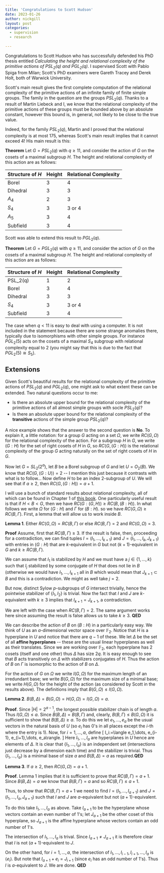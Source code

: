 ```yaml
---
title: 'Congratulations to Scott Hudson'
date: 2023-01-26
author: nickgill
layout: post
categories:
  - supervision
  - research
  
---
```


<script type="text/x-mathjax-config">
    MathJax.Hub.Config({
      tex2jax: {
        skipTags: ['script', 'noscript', 'style', 'textarea', 'pre'],
        inlineMath: [['$','$']]
      }
    });
  </script>
  <script src="https://cdn.mathjax.org/mathjax/latest/MathJax.js?config=TeX-AMS-MML_HTMLorMML" type="text/javascript"></script>

Congratulations to Scott Hudson who has successfully defended his PhD thesis entitled *Calculating the height and relational complexity of the primitive actions of $PSL_2(q)$ and $PGL_2(q)$*. I supervised Scott with Pablo Spiga from Milan; Scott's PhD examiners were Gareth Tracey and Derek Holt, both of Warwick University.

Scott's main result gives the first complete computation of the relational complexity of the primitive actions of an infinite family of finite simple groups. The family in the question are the groups $PSL_2(q)$. Thanks to a result of Martin Liebeck and I, we know that the relational complexity of the primitive actions of these groups must be bounded above by an absolute constant, however this bound is, in general, not likely to be close to the true value.

Indeed, for the family $PSL_2(q)$, Martin and I proved that the relational complexity is at most 175, whereas Scott's main result implies that it cannot exceed 4! His main result is this:

**Theorem** 
Let $G=PSL_2(q)$ with $q\geq 11$, and consider the action of $G$ on the cosets of a maximal subgroup $H$. The height and relational complexity of this action are as follows:

| Structure of $H$| Height | Relational Complexity|
|------|-------|------|
|Borel| 3 | 4 |
|Dihedral | 3 | 3 |
|$A_4$| 2 | 3 |
|$S_4$| 3 | 3 or 4 |
|$A_5$| 3 | 4 |
|Subfield | 3 | 4 |

Scott was able to extend this result to $PGL_2(q)$.

**Theorem** 
Let $G=PGL_2(q)$ with $q\geq 11$, and consider the action of $G$ on the cosets of a maximal subgroup $H$. The height and relational complexity of this action are as follows:

| Structure of $H$| Height | Relational Complexity|
|------|-------|------|
|PSL_2(q)| 1 | 2 |
|Borel| 3 | 4 |
|Dihedral | 3 | 3 |
|$S_4$| 3 | 3 or 4 |
|Subfield | 3 | 4 |

The case when $q<11$ is easy to deal with using a computer. It is not included in the statement because there are some strange anomalies there, typically due to isomorphisms with other simple groups. For instance $PGL_2(5)$ acts on the cosets of a maximal $S_4$ subgroup with relational complexity equal to $2$ (you might say that this is due to the fact that $PGL_2(5)\cong S_5$).
 
## Extensions

Given Scott's beautiful results for the relational complexity of the primitive actions of $PSL_2(q)$ and $PGL_2(q)$, one might ask to what extent these can be extended. Two natural questions occur to me:
 - Is there an absolute upper bound for the relational complexity of the primitive actions of all almost simple groups with socle $PSL_2(q)$?
 - Is there an absolute upper bound for the relational complexity of the **transitive** actions of the simple group $PSL_2(q)$?

A nice example shows that the answer to the second question is **No**. To explain it, a little notation: for a group $G$ acting on a set $\Omega$, we write $RC(G,\Omega)$ for the relational complexity of the action. For a subgroup $H$ in $G$, we write $(G:H)$ for the set of right cosets of $H$ in $G$, so $RC(G,(G:H))$ is the relational complexity of the group $G$ acting naturally on the set of right cosets of $H$ in $G$.

Now let $G=SL_2(2^a)$, let $B$ be a Borel subgroup of $G$ and let $U=O_2(B)$. We know that $RC(G,(G:U))=2$ -- I mention this just because it contrasts with what is to follow... Now define $H$ to be an index 2-subgroup of $U$. We will see that if $a\geq 2$, then $RC(G, (G:H))=a+1$.

I will use a bunch of standard results about relational complexity, all of which can be found in Chapter 1 of <a href = "https://arxiv.org/abs/2106.05154">this book</a>. One particularly useful result is that if $H < B < G$, then we have $RC(G:(G,H))\geq RC(B, (B:H))$. In what follows we write $\Omega$ for $(G:H)$ and $\Gamma$ for $(B:H)$. so we have $RC(G,\Omega)\geq RC(B,\Gamma)$. First, a lemma that will allow us to work inside $B$.

**Lemma 1**. Either $RC(G,\Omega)=RC(B,\Gamma)$ or else $RC(B,\Gamma)=2$ and $RC(G,\Omega)=3$.

**Proof** Assume, first that $RC(B,\Gamma)\geq 3$. If the result is false, then, proceeding for a contradiction, we can find tuples $I=(I_1,\dots, I_{k+1})$ and $J=(I_1,\dots,I_k, J_{k+1})$ with entries in $(G:H)$ that are $k$-equivalent in $G$ but not $(k+1)$-equivalent in $G$ and $k\geq RC(B,\Gamma)$. 
 
 We can assume that $I_1$ is stabilized by $H$ and we must have a $j\in\{1,\dots, k\}$ such that $I_j$ stabilized by some conjugate of $H$ that does not lie in $B$ (otherwise we would have $I_1,\dots, I_{k+1}$ all in $B$ which would mean that $J_{k+1}\subset B$ and this is a contradiction. We might as well take $j=2$.
 
But now, distinct Sylow $p$-subgroups of $G$ intersect trivially, hence the pointwise stabilizer of $\{I_1, I_2\}$ is trivial. Now the fact that $I$ and $J$ are $k$-equivalent with $k\geq 3$ implies that $I_{k+1}=J_{k+1}$, a contradiction.
 
We are left with the case when $RC(B,\Gamma)=2$. The same argument works here since assuming the result is false allows us to take $k\geq 3$. **QED**


 We can describe the action of $B$ on $(B:H)$ in a particularly easy way. We think of $U$ as an $a$-dimensional vector space over $\mathbb{F}_2$. Notice that $H$ is a hyperplane in $U$ and notice that there are $q-1$ of these. We let $\Delta$ be the set of all **affine hyperplanes** -- these are the usual linear hyperplanes as well as their translates. Since we are working over $\mathbb{F}_2$, each hyperplane has 2 cosets (itself and one other) thus $\Delta$ has size $2q$. It is easy enough to see that $B$ acts transitively on $\Delta$ with stabilizers conjugates of $H$. Thus the action of $B$ on $\Gamma$ is isomorphic to the action of $B$ on $\Delta$.

For the action of $G$ on $\Omega$ we write $I(G,\Omega)$ for the maximum length of an irredundant base; we write $B(G,\Omega)$ for the maximum size of a minimal base; we write $H(G,\Omega)$ for the height of the action (as considered by Scott in the results above). The definitions imply that $B(G,\Omega)\leq I(G,\Omega)$.


**Lemma 2**. $B(B,\Delta)=B(G,\Omega)=H(G,\Omega)=I(G,\Omega)=a$.
 
 **Proof**. Since $|H|=2^{a-1}$, the longest possible stabilizer chain is of length $a$. Thus $I(G,\Omega)\leq a$. Since $B(B,\Delta)=B(B,\Gamma)$ and, clearly, $B(B,\Gamma)\leq B(G,\Omega)$ it is sufficient to show that $B(B,\Delta)\geq a$. To do this we let $e_1,\dots, e_a$ be the usual vectors in the natural basis of $U$ (so $e_i$ has $0$'s in all places except the $i$-th where the entry is $1$). Now, for $i=1,\dots, a$, define
\[
 I_i:=\langle e_1,\dots, e_{i-1}, e_{i+1},\dots, e_a\rangle.
\]
Here $I_1,\dots, I_a$ are hyperplanes in $U$ hence are elements of $\Delta$. 
It is clear that $\{I_1,\dots, I_a\}$ is an independent set (intersections just decrease by a dimension each time) and the stabilizer is trivial. Thus $\{I_1,\dots, I_a\}$ is a minimal base of size $a$ and $B(B,\Delta)=a$ as required.**QED**

 
**Lemma 3**. If $a \geq 2$, then $RC(G,\Omega)=a+1$.

**Proof**. Lemma 1 implies that it is sufficient to prove that $RC(B,\Gamma)=a+1$. Since $B(B,\Delta)=a$ we know that $B(B,\Gamma)=a$ and so $RC(B,\Gamma)\leq a+1$. 

Thus, to show that $RC(B,\Gamma)=a+1$ we need to find $I=(I_1,\dots, I_{a+1})$ and $J=(I_1,\dots, I_a, J_{a+1})$ such that $I$ and $J$ are $a$-equivalent but not $(a+1)$-equivalent.

To do this take $I_1,\dots, I_a$ as above. Take $I_{a+1}$ to be the hyperplane whose vectors contain an even number of $1$'s; let $J_{a+1}$ be the other coset of this hyperplane, so $J_{a+1}$ is the affine hyperplane whose vectors contain an odd number of $1$'s.

The intersection of $I_1,\dots, I_a$ is trival. Since $I_{a+1}\neq J_{a+1}$ it is therefore clear that $I$ is not $(a+1)$-equivalent to $J$.

On the other hand, for $i=1,\dots, a$, the intersection of $I_1,\dots, I_{i-1}, I_{i+1},\dots, I_a$ is $\langle e_i\rangle$. But note that $I_{a+1}+e_i=J_{i+1}$ (since $e_i$ has an odd number of 1's). Thus $I$ is $a$-equivalent to $J$. We are done. **QED**

